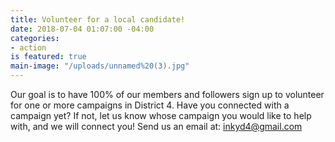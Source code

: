 ```yaml
---
title: Volunteer for a local candidate!
date: 2018-07-04 01:07:00 -04:00
categories:
- action
is featured: true
main-image: "/uploads/unnamed%20(3).jpg"
---
```


Our goal is to have 100% of our members and followers sign up to volunteer for one or more campaigns in District 4. Have you connected with a campaign yet? If not, let us know whose campaign you would like to help with, and we will connect you! Send us an email at: inkyd4@gmail.com




